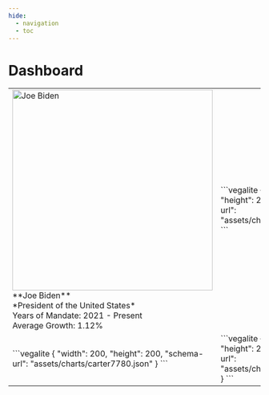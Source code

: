 ```yaml
---
hide:
  - navigation
  - toc
---
```


# Dashboard

<table>
  <tr>
    <td>
      <img src="https://www.whitehouse.gov/wp-content/uploads/2021/04/P20210303AS-1901-cropped.jpg" alt="Joe Biden" width="400" height="400"><br>
      **Joe Biden**<br>
      *President of the United States*<br>
      Years of Mandate: 2021 - Present<br>
      Average Growth: 1.12%
    </td>
    <td>
      ```vegalite
      {
        "width": 200,
        "height": 200,
        "schema-url": "assets/charts/rank.json"
      }
      ```
    </td>
  </tr>
  <tr>
    <td>
      ```vegalite
      {
        "width": 200,
        "height": 200,
        "schema-url": "assets/charts/carter7780.json"
      }
      ```
    </td>
    <td>
      ```vegalite
      {
        "width": 200,
        "height": 200,
        "schema-url": "assets/charts/mapv1.json"
      }
      ```
    </td>
  </tr>
</table>

